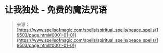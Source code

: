 <!--yml

分类：未分类

日期：2024年06月12日 19:01:33

-->

# 让我独处 - 免费的魔法咒语

> 来源：[https://www.spellsofmagic.com/spells/spiritual_spells/peace_spells/19503/page.html#0001-01-01](https://www.spellsofmagic.com/spells/spiritual_spells/peace_spells/19503/page.html#0001-01-01)
